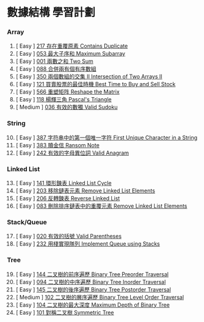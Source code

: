 # 數據結構 學習計劃

### Array

001. [  Easy  ] [217 存在重覆原素 Contains Duplicate](https://github.com/Kuan-HC/LeetCode/blob/main/DS_Study/217.md)
002. [  Easy  ] [053 最大子序和 Maximum Subarray](https://github.com/Kuan-HC/LeetCode/blob/main/Top100LikedQuestions/053_Maximum_Subarray.md)
003. [  Easy  ] [001 兩數之和 Two Sum](https://github.com/Kuan-HC/LeetCode/blob/main/Top100LikedQuestions/001_Two_Sum.md)
004. [  Easy  ] [088 合併兩有個有序數組](https://github.com/Kuan-HC/LeetCode/blob/main/DS_Study/088.md)
005. [  Easy  ] [350 兩個數組的交集 II Intersection of Two Arrays II](https://github.com/Kuan-HC/LeetCode/blob/main/DS_Study/350.md)
006. [  Easy  ] [121 買賣股票的最佳時機 Best Time to Buy and Sell Stock](https://github.com/Kuan-HC/LeetCode/blob/main/DS_Study/121.md)
007. [  Easy  ] [566 重塑矩阵 Reshape the Matrix](https://github.com/Kuan-HC/LeetCode/blob/main/DS_Study/566.md)
008. [  Easy  ] [118 楊輝三角 Pascal's Triangle](https://github.com/Kuan-HC/LeetCode/blob/main/DS_Study/118.md)
009. [ Medium ] [036 有效的數獨 Valid Sudoku](https://github.com/Kuan-HC/LeetCode/blob/main/DS_Study/036.md)

### String

010. [  Easy  ] [387 字符串中的第一個唯一字符 First Unique Character in a String](https://github.com/Kuan-HC/LeetCode/blob/main/DS_Study/387.md)
011. [  Easy  ] [383 贖金信 Ransom Note](https://github.com/Kuan-HC/LeetCode/blob/main/DS_Study/383.md)
012. [  Easy  ] [242 有效的字母異位詞 Valid Anagram](https://github.com/Kuan-HC/LeetCode/blob/main/DS_Study/242.md)

### Linked List
013. [  Easy  ] [141 環形鍊表 Linked List Cycle](https://github.com/Kuan-HC/LeetCode/blob/main/Top100LikedQuestions/141_Linked_List_Cycle.md)
014. [  Easy  ] [203 移除鏈表元素 Remove Linked List Elements](https://github.com/Kuan-HC/LeetCode/blob/main/DS_Study/203.md)
015. [  Easy  ] [206 反轉鍊表 Reverse Linked List](https://github.com/Kuan-HC/LeetCode/blob/main/Top100LikedQuestions/206_Reverse_Linked_List.md)
016. [  Easy  ] [083 刪除排序鏈表中的重覆元素 Remove Linked List Elements](https://github.com/Kuan-HC/LeetCode/blob/main/DS_Study/83.md)

### Stack/Queue
017. [  Easy  ] [020 有效的括號 Valid Parentheses](https://github.com/Kuan-HC/LeetCode/blob/main/Top100LikedQuestions/020_Valid_Parentheses.md)
018. [  Easy  ] [232 用棧實現隊列 Implement Queue using Stacks](https://github.com/Kuan-HC/LeetCode/blob/main/DS_Study/232.md)

### Tree
019. [  Easy  ] [144 二叉樹的前序遍歷 Binary Tree Preorder Traversal](https://github.com/Kuan-HC/LeetCode/blob/main/DS_Study/144.md)
020. [  Easy  ] [094  二叉樹的中序遍歷 Binary Tree Inorder Traversal](https://github.com/Kuan-HC/LeetCode/blob/main/Top100LikedQuestions/094_Binary_Tree_Inorder_Traversal.md)
021. [  Easy  ] [145 二叉樹的後序遍歷 Binary Tree Postorder Traversal](https://github.com/Kuan-HC/LeetCode/blob/main/DS_Study/145.md)
022. [ Medium ] [102 二叉樹的層序遍歷 Binary Tree Level Order Traversal](https://github.com/Kuan-HC/LeetCode/blob/main/DS_Study/102.md)
023. [  Easy  ] [104 二叉樹的最大深度 Maximum Depth of Binary Tree](https://github.com/Kuan-HC/LeetCode/blob/main/Top100LikedQuestions/104_Maximum_Depth_of_Binary_Tree.md)
024. [  Easy  ] [101 對稱二叉樹 Symmetric Tree](https://github.com/Kuan-HC/LeetCode/blob/main/Top100LikedQuestions/101_Symmetric_Tree.md)







